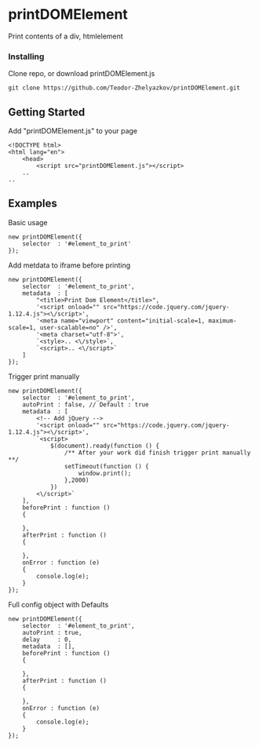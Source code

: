 # printDOMElement
Print contents of a div, htmlelement

### Installing

Clone repo, or download printDOMElement.js 

```
git clone https://github.com/Teodor-Zhelyazkov/printDOMElement.git
```



## Getting Started

Add "printDOMElement.js" to your page 

```
<!DOCTYPE html>
<html lang="en">
    <head>
        <script src="printDOMElement.js"></script>
    ..
..
```

## Examples

Basic usage

```
new printDOMElement({
    selector  : '#element_to_print'
});
```

Add metdata to iframe before printing
```
new printDOMElement({
    selector  : '#element_to_print',
    metadata  : [
        "<title>Print Dom Element</title>",
        '<script onload="" src="https://code.jquery.com/jquery-1.12.4.js"><\/script>',
        '<meta name="viewport" content="initial-scale=1, maximum-scale=1, user-scalable=no" />',
        '<meta charset="utf-8">',
        `<style>.. <\/style>`,
        `<script>.. <\/script>`
    ]
});
```

Trigger print manually 
```
new printDOMElement({
    selector  : '#element_to_print',
    autoPrint : false, // Default : true
    metadata  : [
        <!-- Add jQuery -->
        '<script onload="" src="https://code.jquery.com/jquery-1.12.4.js"><\/script>',
        `<script>
            $(document).ready(function () {
                /** After your work did finish trigger print manually **/
                setTimeout(function () {
                    window.print();
                },2000)
            })
        <\/script>`
    ],
    beforePrint : function () 
    {
        
    },
    afterPrint : function () 
    {

    },
    onError : function (e) 
    {
        console.log(e);
    }
});
```

Full config object with Defaults 
```
new printDOMElement({
    selector  : '#element_to_print',
    autoPrint : true, 
    delay     : 0,  
    metadata  : [],
    beforePrint : function () 
    {

    },
    afterPrint : function () 
    {

    },
    onError : function (e) 
    {
        console.log(e);
    }
});
```
